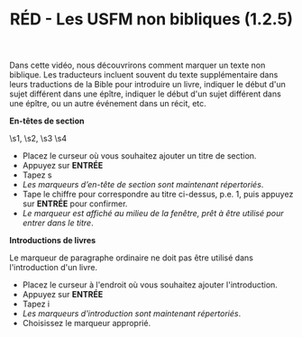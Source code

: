 ﻿---
title: RÉD - Les USFM non bibliques (1.2.5)
---

Dans cette vidéo, nous découvrirons comment marquer un texte non biblique. Les traducteurs incluent souvent du texte supplémentaire dans leurs traductions de la Bible pour introduire un livre, indiquer le début d'un sujet différent dans une épître, indiquer le début d'un sujet différent dans une épître, ou un autre événement dans un récit, etc.

**En-têtes de section**

\\s1, \\s2, \\s3 \\s4

-   Placez le curseur où vous souhaitez ajouter un titre de section.
-   Appuyez sur **ENTRÉE**
-   Tapez s  
   -  *Les marqueurs d’en-tête de section sont maintenant répertoriés*.
-   Tape le chiffre pour correspondre au titre ci-dessus, p.e. 1, puis appuyez sur **ENTRÉE** pour confirmer.  
   -  *Le marqueur est affiché au milieu de la fenêtre, prêt à être utilisé pour entrer dans le titre*.

**Introductions de livres**

Le marqueur de paragraphe ordinaire ne doit pas être utilisé dans l'introduction d'un livre.

-   Placez le curseur à l'endroit où vous souhaitez ajouter l'introduction.
-   Appuyez sur **ENTRÉE**
-   Tapez i  
   -  *Les marqueurs d'introduction sont maintenant répertoriés*.
-   Choisissez le marqueur approprié.

